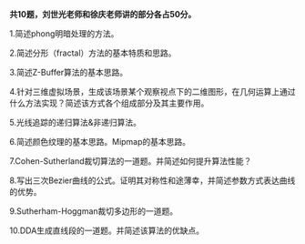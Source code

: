 **共10题，刘世光老师和徐庆老师讲的部分各占50分。**

1.简述phong明暗处理的方法。

2.简述分形（fractal）方法的基本特质和思路。

3.简述Z-Buffer算法的基本思路。

4.针对三维虚拟场景，生成该场景某个观察视点下的二维图形，在几何运算上通过什么方法实现？简述该方式各个组成部分及其主要作用。

5.光线追踪的递归算法&非递归算法。

6.简述颜色纹理的基本思路。Mipmap的基本思路。

7.Cohen-Sutherland裁切算法的一道题。并简述如何提升算法性能？

8.写出三次Bezier曲线的公式。证明其对称性和途薄幸，并简述参数方式表达曲线的优势。

9.Sutherham-Hoggman裁切多边形的一道题。

10.DDA生成直线段的一道题。并简述该算法的优缺点。